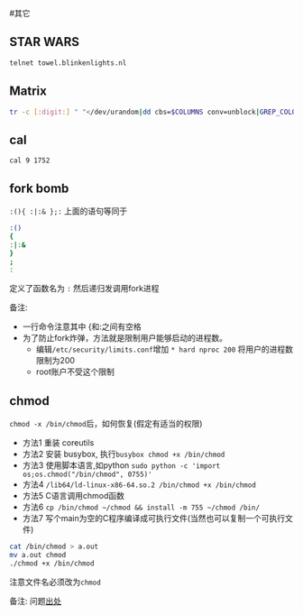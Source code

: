 #其它

## STAR WARS
```bash
telnet towel.blinkenlights.nl
```
## Matrix
```bash
tr -c [:digit:] " "</dev/urandom|dd cbs=$COLUMNS conv=unblock|GREP_COLOR="1;32" grep --color "[^ ]"
```

## cal
`cal 9 1752  `

## fork bomb
`:(){ :|:& };:`
上面的语句等同于
```bash
:()
{
:|:&
}
;
:
```
定义了函数名为 `:` 然后递归发调用fork进程

备注:
   * 一行命令注意其中 {和:之间有空格
   * 为了防止fork炸弹，方法就是限制用户能够启动的进程数。
      * 编辑`/etc/security/limits.conf`增加 `* hard nproc 200` 将用户的进程数限制为200
      * root账户不受这个限制

## chmod
`chmod -x /bin/chmod`后，如何恢复(假定有适当的权限)
   * 方法1 重装 coreutils
   * 方法2 安装 busybox, 执行`busybox chmod +x /bin/chmod`
   * 方法3 使用脚本语言,如python `sudo python -c 'import os;os.chmod("/bin/chmod", 0755)'`
   * 方法4 `/lib64/ld-linux-x86-64.so.2 /bin/chmod +x /bin/chmod`
   * 方法5 C语言调用chmod函数
   * 方法6 `cp /bin/chmod ~/chmod && install -m 755 ~/chmod /bin/`
   * 方法7 写个main为空的C程序编译成可执行文件(当然也可以复制一个可执行文件)
```bash
cat /bin/chmod > a.out
mv a.out chmod
./chmod +x /bin/chmod
```
注意文件名必须改为`chmod`

备注: 问题[出处](http://www.zhihu.com/question/19854702/answer/13161935)
